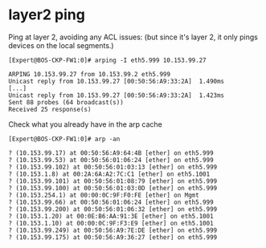 # layer2 ping
Ping at layer 2, avoiding any ACL issues:  (but since it's layer 2, it only pings devices on the local segments.) 
```
[Expert@BOS-CKP-FW1:0]# arping -I eth5.999 10.153.99.27

ARPING 10.153.99.27 from 10.153.99.2 eth5.999
Unicast reply from 10.153.99.27 [00:50:56:A9:33:2A]  1.490ms
[...]
Unicast reply from 10.153.99.27 [00:50:56:A9:33:2A]  1.423ms
Sent 88 probes (64 broadcast(s))
Received 25 response(s)
```

Check what you already have in the arp cache
```
[Expert@BOS-CKP-FW1:0]# arp -an

? (10.153.99.17) at 00:50:56:A9:64:4B [ether] on eth5.999
? (10.153.99.53) at 00:50:56:01:06:24 [ether] on eth5.999
? (10.153.99.102) at 00:50:56:01:03:13 [ether] on eth5.999
? (10.153.1.8) at 00:2A:6A:A2:7C:C1 [ether] on eth5.1001
? (10.153.99.101) at 00:50:56:01:08:79 [ether] on eth5.999
? (10.153.99.100) at 00:50:56:01:03:0D [ether] on eth5.999
? (10.153.254.1) at 00:00:0C:9F:F0:FE [ether] on Mgmt
? (10.153.99.66) at 00:50:56:01:06:24 [ether] on eth5.999
? (10.153.99.200) at 00:50:56:01:06:32 [ether] on eth5.999
? (10.153.1.20) at 00:0E:B6:AA:91:3E [ether] on eth5.1001
? (10.153.1.10) at 00:00:0C:9F:F3:E9 [ether] on eth5.1001
? (10.153.99.249) at 00:50:56:A9:7E:DE [ether] on eth5.999
? (10.153.99.175) at 00:50:56:A9:36:27 [ether] on eth5.999
```

